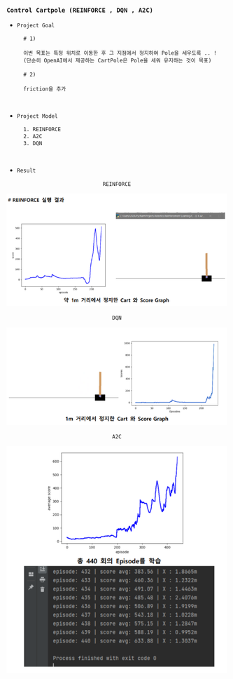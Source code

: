 ### `Control Cartpole (REINFORCE , DQN , A2C)`


- `Project Goal`

        # 1)
        
        이번 목표는 특정 위치로 이동한 후 그 지점에서 정지하여 Pole을 세우도록 .. !
        (단순히 OpenAI에서 제공하는 CartPole은 Pole을 세워 유지하는 것이 목표)

        # 2)

        friction을 추가  
        
<br>

- `Project Model`

        1. REINFORCE
        2. A2C
        3. DQN

<br>

- `Result`

<div align="center">

`REINFORCE`

  ![img.png](img.png)


`DQN`

![img_2.png](img_2.png)

`A2C`

![img_1.png](img_1.png)


</div>